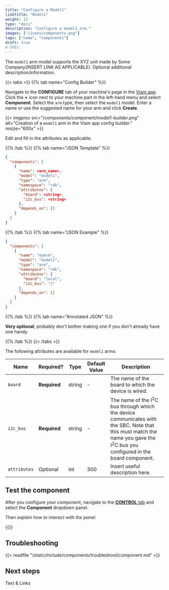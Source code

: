 ```yaml
---
title: "Configure a Model1"
linkTitle: "Model1"
weight: 12
type: "docs"
description: "Configure a model1 arm."
images: ["/icons/components.png"]
tags: ["name", "components"]
draft: true
# SMEs:
---
```


The `model1` arm model supports the XYZ unit made by Some Company(INSERT LINK AS APPLICABLE).
Optional additional description/information.

{{< tabs >}}
{{% tab name="Config Builder" %}}

Navigate to the **CONFIGURE** tab of your machine's page in the [Viam app](https://app.viam.com).
Click the **+** icon next to your machine part in the left-hand menu and select **Component**.
Select the `arm` type, then select the `model1` model.
Enter a name or use the suggested name for your arm and click **Create**.

{{< imgproc src="/components/component/model1-builder.png" alt="Creation of a `model1` arm in the Viam app config builder." resize="600x" >}}

Edit and fill in the attributes as applicable.

<!-- If the model does not have a fancy config UI available, such that the user needs to write JSON attributes, refer to one of the other component models as an example. You should include easily copy-pastable attribute templates on the config tab. For example, replace "Edit and fill in the attributes as applicable." with the following:

Copy and paste the following attribute template into your COMPONENT's attributes field.
Then remove and fill in the attributes as applicable to your COMPONENT, according to the table below.

{{< tabs >}}
{{% tab name="Attributes template" %}}

```json {class="line-numbers linkable-line-numbers"}
{
  "stream": "<color|depth>",
  "url": "<URL>",
  "intrinsic_parameters": {
    "width_px": <int>,
    "height_px": <int>,
    "fx": <float>,
    "fy": <float>,
    "ppx": <float>,
    "ppy": <float>
  },
  "distortion_parameters": {
    "rk1": <float>,
    "rk2": <float>,
    "rk3": <float>,
    "tp1": <float>,
    "tp2": <float>
  },
  "debug": <boolean>
}
```

{{% /tab %}}
{{% tab name="Attributes example" %}}

```json {class="line-numbers linkable-line-numbers"}
{
  "stream": "color",
  "url": "http://urltogetstreamingimagedatafrom"
}
```

{{% /tab %}}
{{< /tabs >}}
-->

{{% /tab %}}
{{% tab name="JSON Template" %}}

```json {class="line-numbers linkable-line-numbers"}
{
  "components": [
    {
      "name": <arm_name>,
      "model": "model1",
      "type": "arm",
      "namespace": "rdk",
      "attributes": {
        "board": <string>,
        "i2c_bus": <string>
      },
      "depends_on": []
    }
  ]
}
```

{{% /tab %}}
{{% tab name="JSON Example" %}}

```json {class="line-numbers linkable-line-numbers"}
{
  "components": [
    {
      "name": "myArm",
      "model": "model1",
      "type": "arm",
      "namespace": "rdk",
      "attributes": {
        "board": "local",
        "i2c_bus": "1"
      },
      "depends_on": []
    }
  ]
}
```

{{% /tab %}}
{{% tab name="Annotated JSON" %}}

**Very optional**; probably don't bother making one if you don't already have one handy.

{{% /tab %}}
{{< /tabs >}}

The following attributes are available for `model1` arms:

<!-- prettier-ignore -->
| Name         | Required? | Type   | Default Value | Description |
| ------------ | --------- | ------ | ------------- | ----------- |
| `board`      | **Required** | string | -             | The name of the board to which the device is wired.                                                                                                                                              |
| `i2c_bus`    | **Required** | string | -             | The name of the I<sup>2</sup>C bus through which the device communicates with the SBC. Note that this must match the name you gave the I<sup>2</sup>C bus you configured in the board component. |
| `attributes` | Optional     | int    | 300           | Insert useful description here.                                                                                                                                                                  |

## Test the component

After you configure your component, navigate to the [**CONTROL** tab](/fleet/control/) and select the **Component** dropdown panel.

Then _explain how to interact with the panel_.

{{<imgproc src="/components/sensor/sensor-control-tab.png" resize="800x" declaredimensions=true alt="Image or GIF of the control tab">}}

## Troubleshooting

{{< readfile "/static/include/components/troubleshoot/component.md" >}}

## Next steps

Text & Links
